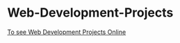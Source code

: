 # Web-Development-Projects
[To see Web Development Projects Online](https://rathod0045.github.io/Web-Development-Projects/index.html)
